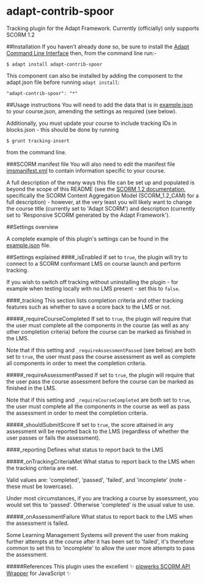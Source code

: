 adapt-contrib-spoor
===================
Tracking plugin for the Adapt Framework. Currently (officially) only supports SCORM 1.2

##Installation
If you haven't already done so, be sure to install the [Adapt Command Line Interface](https://github.com/adaptlearning/adapt-cli) then, from the command line run:-
```
$ adapt install adapt-contrib-spoor
```

This component can also be installed by adding the component to the adapt.json file before running `adapt install`:
```
"adapt-contrib-spoor": "*"
```

##Usage instructions
You will need to add the data that is in [example.json](example.json) to your course.json, amending the settings as required (see below).

Additionally, you must update your course to include tracking IDs in blocks.json - this should be done by running
```
$ grunt tracking-insert
```
from the command line.

###SCORM manifest file
You will also need to edit the manifest file [imsmanifest.xml](required/imsmanifest.xml) to contain information specific to your course. 

A full description of the many ways this file can be set up and populated is beyond the scope of this README (see the [SCORM 1.2 documentation](http://www.adlnet.gov/resources/scorm-1-2-specification/), specifically the SCORM Content Aggregation Model (SCORM_1.2_CAM) for a full description) - however, at the very least you will likely want to change the course title (currently set to 'Adapt SCORM') and description (currently set to 'Responsive SCORM generated by the Adapt Framework').

##Settings overview
 
A complete example of this plugin's settings can be found in the [example.json](example.json) file.

##Settings explained
####_isEnabled
If set to `true`, the plugin will try to connect to a SCORM conformant LMS on course launch and perform tracking.

If you wish to switch off tracking without uninstalling the plugin - for example when testing locally with no LMS present - set this to `false`.

####_tracking
This section lists completion criteria and other tracking features such as whether to save a score back to the LMS or not.

#####_requireCourseCompleted
If set to `true`, the plugin will require that the user must complete all the components in the course (as well as any other completion criteria) before the course can be marked as finished in the LMS. 

Note that if this setting and `_requireAssessmentPassed` (see below) are both set to `true`, the user must pass the course assessment as well as complete all components in order to meet the completion criteria.

#####_requireAssessmentPassed
If set to `true`, the plugin will require that the user pass the course assessment before the course can be marked as finished in the LMS. 

Note that if this setting and `_requireCourseCompleted` are both set to `true`, the user must complete all the components in the course as well as pass the assessment in order to meet the completion criteria.

#####_shouldSubmitScore
If set to `true`, the score attained in any assessment will be reported back to the LMS (regardless of whether the user passes or fails the assessment).

####_reporting
Defines what status to report back to the LMS

#####_onTrackingCriteriaMet
What status to report back to the LMS when the tracking criteria are met. 

Valid values are: 'completed', 'passed', 'failed', and 'incomplete' (note - these must be lowercase). 

Under most circumstances, if you are tracking a course by assessment, you would set this to 'passed'. Otherwise 'completed' is the usual value to use.

#####_onAssessmentFailure
What status to report back to the LMS when the assessment is failed. 

Some Learning Management Systems will prevent the user from making further attempts at the course after it has been set to 'failed', it's therefore common to set this to 'incomplete' to allow the user more attempts to pass the assessment.

#####References
This plugin uses the excellent :sparkles: [pipwerks SCORM API Wrapper](https://github.com/pipwerks/scorm-api-wrapper/) for JavaScript :sparkles:
